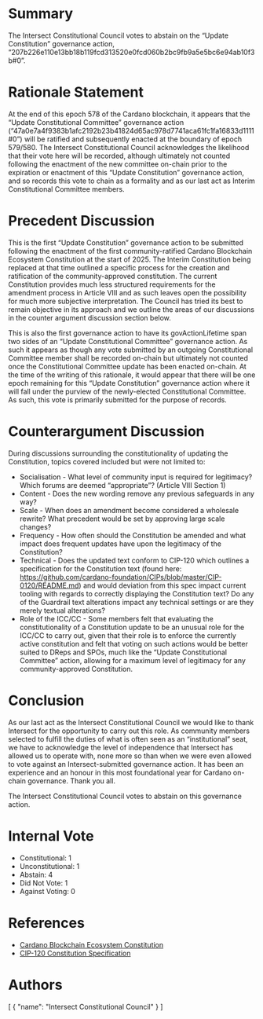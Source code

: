 
# Summary

The Intersect Constitutional Council votes to abstain on the “Update Constitution” governance action, “207b226e110e13bb18b119fcd313520e0fcd060b2bc9fb9a5e5bc6e94ab10f3b#0”.

# Rationale Statement

At the end of this epoch 578 of the Cardano blockchain, it appears that the “Update Constitutional Committee” governance action (“47a0e7a4f9383b1afc2192b23b41824d65ac978d7741aca61fc1fa16833d1111#0”) will be ratified and subsequently enacted at the boundary of epoch 579/580. The Intersect Constitutional Council acknowledges the likelihood that their vote here will be recorded, although ultimately not counted following the enactment of the new committee on-chain prior to the expiration or enactment of this “Update Constitution” governance action, and so records this vote to chain as a formality and as our last act as Interim Constitutional Committee members.

# Precedent Discussion

This is the first “Update Constitution” governance action to be submitted following the enactment of the first community-ratified Cardano Blockchain Ecosystem Constitution at the start of 2025. The Interim Constitution being replaced at that time outlined a specific process for the creation and ratification of the community-approved constitution. The current Constitution provides much less structured requirements for the amendment process in Article VIII and as such leaves open the possibility for much more subjective interpretation. The Council has tried its best to remain objective in its approach and we outline the areas of our discussions in the counter argument discussion section below.

This is also the first governance action to have its govActionLifetime span two sides of an “Update Constitutional Committee” governance action. As such it appears as though any vote submitted by an outgoing Constitutional Committee member shall be recorded on-chain but ultimately not counted once the Constitutional Committee update has been enacted on-chain. At the time of the writing of this rationale, it would appear that there will be one epoch remaining for this “Update Constitution” governance action where it will fall under the purview of the newly-elected Constitutional Committee. As such, this vote is primarily submitted for the purpose of records.

# Counterargument Discussion

During discussions surrounding the constitutionality of updating the Constitution, topics covered included but were not limited to:
- Socialisation - What level of community input is required for legitimacy? Which forums are deemed “appropriate”? (Article VIII Section 1)
- Content - Does the new wording remove any previous safeguards in any way?
- Scale - When does an amendment become considered a wholesale rewrite? What precedent would be set by approving large scale changes?
- Frequency - How often should the Constitution be amended and what impact does frequent updates have upon the legitimacy of the Constitution?
- Technical - Does the updated text conform to CIP-120 which outlines a specification for the Constitution text (found here: https://github.com/cardano-foundation/CIPs/blob/master/CIP-0120/README.md) and would deviation from this spec impact current tooling with regards to correctly displaying the Constitution text? Do any of the Guardrail text alterations impact any technical settings or are they merely textual alterations?
- Role of the ICC/CC - Some members felt that evaluating the constitutionality of a Constitution update to be an unusual role for the ICC/CC to carry out, given that their role is to enforce the currently active constitution and felt that voting on such actions would be better suited to DReps and SPOs, much like the “Update Constitutional Committee” action, allowing for a maximum level of legitimacy for any community-approved Constitution.

# Conclusion

As our last act as the Intersect Constitutional Council we would like to thank Intersect for the opportunity to carry out this role. As community members selected to fulfill the duties of what is often seen as an “institutional” seat, we have to acknowledge the level of independence that Intersect has allowed us to operate with, none more so than when we were even allowed to vote against an Intersect-submitted governance action. It has been an experience and an honour in this most foundational year for Cardano on-chain governance. Thank you all.

The Intersect Constitutional Council votes to abstain on this governance action.

# Internal Vote

- Constitutional: 1
- Unconstitutional: 1
- Abstain: 4
- Did Not Vote: 1
- Against Voting: 0

# References

- [Cardano Blockchain Ecosystem Constitution](ipfs://bafkreiazhhawe7sjwuthcfgl3mmv2swec7sukvclu3oli7qdyz4uhhuvmy)
- [CIP-120 Constitution Specification](https://github.com/cardano-foundation/CIPs/blob/master/CIP-0120/README.md)

# Authors

[
  {
    "name": "Intersect Constitutional Council"
  }
]

